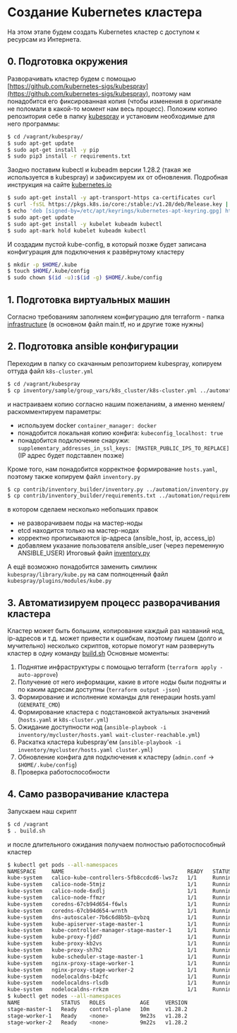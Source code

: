 # Создание Kubernetes кластера

На этом этапе будем создать Kubernetes кластер с доступом к ресурсам из Интернета.

## 0. Подготовка окружения

Разворачивать кластер будем с помощью [https://github.com/kubernetes-sigs/kubespray](https://github.com/kubernetes-sigs/kubespray), поэтому нам понадобится его фиксированная копия (чтобы изменения в оригинале не поломали в какой-то момент нам весь процесс). 
Положим копию репозитория себе в папку [kubespray](https://github.com/Roma-EDU/diploma-infrastructure/tree/master/kubespray) и установим необходимые для него программы:
```bash
$ cd /vagrant/kubespray/
$ sudo apt-get update
$ sudo apt-get install -y pip
$ sudo pip3 install -r requirements.txt
```

Заодно поставим kubectl и kubeadm версии 1.28.2 (такая же используется в kubespray) и зафиксируем их от обновления. Подробная инструкция на сайте [kubernetes.io](https://kubernetes.io/docs/setup/production-environment/tools/kubeadm/install-kubeadm/)
```bash
$ sudo apt-get install -y apt-transport-https ca-certificates curl
$ curl -fsSL https://pkgs.k8s.io/core:/stable:/v1.28/deb/Release.key | sudo gpg --dearmor -o /etc/apt/keyrings/kubernetes-apt-keyring.gpg
$ echo 'deb [signed-by=/etc/apt/keyrings/kubernetes-apt-keyring.gpg] https://pkgs.k8s.io/core:/stable:/v1.28/deb/ /' | sudo tee /etc/apt/sources.list.d/kubernetes.list
$ sudo apt-get update
$ sudo apt-get install -y kubelet kubeadm kubectl
$ sudo apt-mark hold kubelet kubeadm kubectl
```

И создадим пустой kube-config, в который позже будет записана конфигурация для подключения к развёрнутому кластеру
```bash
$ mkdir -p $HOME/.kube
$ touch $HOME/.kube/config
$ sudo chown $(id -u):$(id -g) $HOME/.kube/config
```

## 1. Подготовка виртуальных машин

Согласно требованиям заполняем конфигурацию для terraform - папка [infrastructure](https://github.com/Roma-EDU/diploma-infrastructure/tree/master/infrastructure) (в основном файл main.tf, но и другие тоже нужны)

## 2. Подготовка ansible конфигурации

Переходим в папку со скачанным репозиторием kubespray, копируем оттуда файл `k8s-cluster.yml` 
```bash
$ cd /vagrant/kubespray
$ cp inventory/sample/group_vars/k8s_cluster/k8s-cluster.yml ../automation/k8s-cluster.yml
```
и настраиваем копию согласно нашим пожеланиям, а именно меняем/раскомментируем параметры:
* используем docker `container_manager: docker`
* понадобится локальная копию конфига: `kubeconfig_localhost: true`
* понадобится подключение снаружи: `supplementary_addresses_in_ssl_keys: [MASTER_PUBLIC_IPS_TO_REPLACE]` (IP адрес будет подставлен позже)

Кроме того, нам понадобится корректное формирование `hosts.yaml`, поэтому также копируем файл `inventory.py`
```bash
$ cp contrib/inventory_builder/inventory.py ../automation/inventory.py
$ cp contrib/inventory_builder/requirements.txt ../automation/requirements.txt
```
в котором сделаем несколько небольших правок
* не разворачиваем поды на мастер-ноды
* etcd находится только на мастер-нодах
* корректно прописываются ip-адреса (ansible_host, ip, access_ip)
* добавляем указание пользователя ansible_user (через переменную ANSIBLE_USER)
Итоговый файл [inventory.py](https://github.com/Roma-EDU/diploma-infrastructure/blob/master/automation/inventory.py)

А ещё возможно понадобится заменить симлинк `kubespray/library/kube.py` на сам полноценный файл `kubespray/plugins/modules/kube.py`

## 3. Автоматизируем процесс разворачивания кластера

Кластер может быть большим, копирование каждый раз названий нод, ip-адресов и т.д. может привести к ошибкам, поэтому пишем (долго и мучительно) несколько скриптов, которые помогут нам развернуть кластер в одну команду [build.sh](https://github.com/Roma-EDU/diploma-infrastructure/blob/master/build.sh)
Основные моменты:
1. Поднятие инфраструктуры с помощью terraform (`terraform apply -auto-approve`)
2. Получение от него информации, какие в итоге ноды были подняты и по каким адресам доступны (`terraform output -json`)
3. Формирование и исполнение команды для генерации hosts.yaml (`GENERATE_CMD`)
4. Формирование кластера с подстановкой актуальных значений (`hosts.yaml` и `k8s-cluster.yml`)
5. Ожидание доступности нод (`ansible-playbook -i inventory/mycluster/hosts.yaml wait-cluster-reachable.yml`)
6. Раскатка кластера kubespray'ем (`ansible-playbook -i inventory/mycluster/hosts.yaml cluster.yml`)
7. Обновление конфига для подключения к кластеру (`admin.conf` -> `$HOME/.kube/config`)
8. Проверка работоспособности

## 4. Само разворачивание кластера

Запускаем наш скрипт
```bash
$ cd /vagrant
$ . build.sh
```
и после длительного ожидания получаем полностью работоспособный кластер
```bash
$ kubectl get pods --all-namespaces
NAMESPACE     NAME                                       READY   STATUS    RESTARTS      AGE
kube-system   calico-kube-controllers-5fb8ccdcd6-lws7z   1/1     Running   0             2m44s
kube-system   calico-node-5tmjz                          1/1     Running   0             4m5s
kube-system   calico-node-6xdlj                          1/1     Running   0             4m5s
kube-system   calico-node-ffmzr                          1/1     Running   0             4m5s
kube-system   coredns-67cb94d654-f6wls                   1/1     Running   0             2m15s
kube-system   coredns-67cb94d654-wrnth                   1/1     Running   0             2m3s
kube-system   dns-autoscaler-7b6c6d8b5b-qvbzq            1/1     Running   0             2m7s
kube-system   kube-apiserver-stage-master-1              1/1     Running   1 (18s ago)   6m11s
kube-system   kube-controller-manager-stage-master-1     1/1     Running   2 (50s ago)   6m11s
kube-system   kube-proxy-fjdd7                           1/1     Running   0             5m
kube-system   kube-proxy-kb2vs                           1/1     Running   0             5m
kube-system   kube-proxy-sh7h2                           1/1     Running   0             5m
kube-system   kube-scheduler-stage-master-1              1/1     Running   2 (36s ago)   6m12s
kube-system   nginx-proxy-stage-worker-1                 1/1     Running   0             5m6s
kube-system   nginx-proxy-stage-worker-2                 1/1     Running   0             5m3s
kube-system   nodelocaldns-b4zfc                         1/1     Running   0             2m6s
kube-system   nodelocaldns-rlsdb                         1/1     Running   0             2m6s
kube-system   nodelocaldns-rrkzm                         1/1     Running   0             2m6s
$ kubectl get nodes --all-namespaces
NAME             STATUS   ROLES           AGE     VERSION
stage-master-1   Ready    control-plane   10m     v1.28.2
stage-worker-1   Ready    <none>          9m23s   v1.28.2
stage-worker-2   Ready    <none>          9m22s   v1.28.2
```
